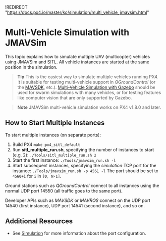 !REDIRECT "https://docs.px4.io/master/ko/simulation/multi_vehicle_jmavsim.html"

# Multi-Vehicle Simulation with JMAVSim

This topic explains how to simulate multiple UAV (multicopter) vehicles using JMAVSim and SITL. All vehicle instances are started at the same position in the simulation.

> **Tip** This is the easiest way to simulate multiple vehicles running PX4. It is suitable for testing multi-vehicle support in *QGroundControl* (or the [MAVSDK](https://mavsdk.mavlink.io/), etc.). [Multi-Vehicle Simulation with Gazebo](../simulation/multi-vehicle-simulation.md) should be used for swarm simulations with many vehicles, or for testing features like computer vision that are only supported by Gazebo.

<span></span>

> **Note** JMAVSim multi-vehicle simulation works on PX4 v1.8.0 and later.

## How to Start Multiple Instances

To start multiple instances (on separate ports):

1. Build PX4 ```make px4_sitl_default```
2. Run **sitl_multiple_run.sh**, specifying the number of instances to start (e.g. 2): ```./Tools/sitl_multiple_run.sh 2```
3. Start the first instance: ```./Tools/jmavsim_run.sh -l```
4. Start subsequent instances, specifying the *simulation* TCP port for the instance: ```./Tools/jmavsim_run.sh -p 4561 -l``` The port should be set to `4560+i` for `i` in `[0, N-1]`.

Ground stations such as *QGroundControl* connect to all instances using the normal UDP port 14550 (all traffic goes to the same port).

Developer APIs such as *MAVSDK* or *MAVROS* connect on the UDP port 14540 (first instance), UDP port 14541 (second instance), and so on.

## Additional Resources

* See [Simulation](../simulation/README.md) for more information about the port configuration.